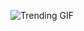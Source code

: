 
<!-- GIF_SECTION -->
![Trending GIF](https://media0.giphy.com/media/v1.Y2lkPThiYjIxNzcyZ3llaWxoYTkxbnQ1ZXN2aDN5a3YxOXV2Ymp0MDBucmFnaXo5aG40OCZlcD12MV9naWZzX3NlYXJjaCZjdD1n/SS3OndLI7c3ZYnr0vM/giphy.gif)
<!-- END_GIF_SECTION -->
